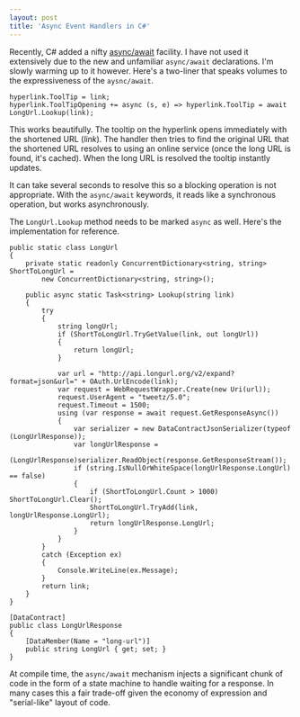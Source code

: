 ```yaml
---
layout: post
title: 'Async Event Handlers in C#'
---
```

Recently, C# added a nifty [async/await](http://msdn.microsoft.com/en-us/library/vstudio/hh191443.aspx) facility. I have not used it extensively due to the new and unfamiliar `async/await` declarations. I'm slowly warming up to it however. Here's a two-liner that speaks volumes to the expressiveness of the `aysnc/await`.
    
    hyperlink.ToolTip = link;  
    hyperlink.ToolTipOpening += async (s, e) => hyperlink.ToolTip = await LongUrl.Lookup(link);

This works beautifully. The tooltip on the hyperlink opens immediately with the shortened URL (_link_). The handler then tries to find the original URL that the shortened URL resolves to using an online service (once the long URL is found, it's cached). When the long URL is resolved the tooltip instantly updates.

It can take several seconds to resolve this so a blocking operation is not appropriate. With the `async/await` keywords, it reads like a synchronous operation, but works asynchronously. 

The `LongUrl.Lookup` method needs to be marked `async` as well. Here's the implementation for reference.
    
    public static class LongUrl  
    {  
        private static readonly ConcurrentDictionary<string, string> ShortToLongUrl =   
            new ConcurrentDictionary<string, string>();  
    
        public async static Task<string> Lookup(string link)  
        {  
            try  
            {  
                string longUrl;  
                if (ShortToLongUrl.TryGetValue(link, out longUrl))  
                {  
                    return longUrl;  
                }  
    
                var url = "http://api.longurl.org/v2/expand?format=json&url=" + OAuth.UrlEncode(link);  
                var request = WebRequestWrapper.Create(new Uri(url));  
                request.UserAgent = "tweetz/5.0";  
                request.Timeout = 1500;  
                using (var response = await request.GetResponseAsync())  
                {  
                    var serializer = new DataContractJsonSerializer(typeof (LongUrlResponse));  
                    var longUrlResponse =   
                        (LongUrlResponse)serializer.ReadObject(response.GetResponseStream());  
                    if (string.IsNullOrWhiteSpace(longUrlResponse.LongUrl) == false)  
                    {  
                        if (ShortToLongUrl.Count > 1000) ShortToLongUrl.Clear();  
                        ShortToLongUrl.TryAdd(link, longUrlResponse.LongUrl);  
                        return longUrlResponse.LongUrl;  
                    }  
                }  
            }  
            catch (Exception ex)  
            {  
                Console.WriteLine(ex.Message);  
            }  
            return link;  
        }  
    }  
    
    [DataContract]  
    public class LongUrlResponse  
    {  
        [DataMember(Name = "long-url")]  
        public string LongUrl { get; set; }  
    }

  
At compile time, the `async/await` mechanism injects a significant chunk of code in the form of a state machine to handle waiting for a response. In many cases this a fair trade-off given the economy of expression and "serial-like" layout of code.
